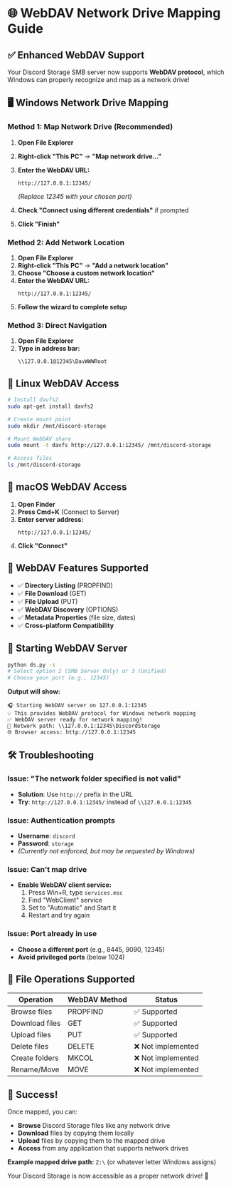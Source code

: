 # 🌐 WebDAV Network Drive Mapping Guide

## ✅ **Enhanced WebDAV Support**

Your Discord Storage SMB server now supports **WebDAV protocol**, which Windows can properly recognize and map as a network drive!

## 🖥️ **Windows Network Drive Mapping**

### **Method 1: Map Network Drive (Recommended)**

1. **Open File Explorer**
2. **Right-click "This PC"** → **"Map network drive..."**
3. **Enter the WebDAV URL:**
   ```
   http://127.0.0.1:12345/
   ```
   *(Replace 12345 with your chosen port)*

4. **Check "Connect using different credentials"** if prompted
5. **Click "Finish"**

### **Method 2: Add Network Location**

1. **Open File Explorer**
2. **Right-click "This PC"** → **"Add a network location"**
3. **Choose "Choose a custom network location"**
4. **Enter the WebDAV URL:**
   ```
   http://127.0.0.1:12345/
   ```
5. **Follow the wizard to complete setup**

### **Method 3: Direct Navigation**

1. **Open File Explorer**
2. **Type in address bar:**
   ```
   \\127.0.0.1@12345\DavWWWRoot
   ```

## 🐧 **Linux WebDAV Access**

```bash
# Install davfs2
sudo apt-get install davfs2

# Create mount point
sudo mkdir /mnt/discord-storage

# Mount WebDAV share
sudo mount -t davfs http://127.0.0.1:12345/ /mnt/discord-storage

# Access files
ls /mnt/discord-storage
```

## 🍎 **macOS WebDAV Access**

1. **Open Finder**
2. **Press Cmd+K** (Connect to Server)
3. **Enter server address:**
   ```
   http://127.0.0.1:12345/
   ```
4. **Click "Connect"**

## 🔧 **WebDAV Features Supported**

- ✅ **Directory Listing** (PROPFIND)
- ✅ **File Download** (GET)
- ✅ **File Upload** (PUT)
- ✅ **WebDAV Discovery** (OPTIONS)
- ✅ **Metadata Properties** (file size, dates)
- ✅ **Cross-platform Compatibility**

## 🚀 **Starting WebDAV Server**

```bash
python ds.py -s
# Select option 2 (SMB Server Only) or 3 (Unified)
# Choose your port (e.g., 12345)
```

**Output will show:**
```
🎧 Starting WebDAV server on 127.0.0.1:12345
💡 This provides WebDAV protocol for Windows network mapping
✅ WebDAV server ready for network mapping!
🔗 Network path: \\127.0.0.1:12345\DiscordStorage
🌐 Browser access: http://127.0.0.1:12345
```

## 🛠️ **Troubleshooting**

### **Issue: "The network folder specified is not valid"**
- **Solution**: Use `http://` prefix in the URL
- **Try**: `http://127.0.0.1:12345/` instead of `\\127.0.0.1:12345`

### **Issue: Authentication prompts**
- **Username**: `discord`
- **Password**: `storage`
- *(Currently not enforced, but may be requested by Windows)*

### **Issue: Can't map drive**
- **Enable WebDAV client service:**
  1. Press Win+R, type `services.msc`
  2. Find "WebClient" service
  3. Set to "Automatic" and Start it
  4. Restart and try again

### **Issue: Port already in use**
- **Choose a different port** (e.g., 8445, 9090, 12345)
- **Avoid privileged ports** (below 1024)

## 📁 **File Operations Supported**

| Operation | WebDAV Method | Status |
|-----------|---------------|--------|
| Browse files | PROPFIND | ✅ Supported |
| Download files | GET | ✅ Supported |
| Upload files | PUT | ✅ Supported |
| Delete files | DELETE | ❌ Not implemented |
| Create folders | MKCOL | ❌ Not implemented |
| Rename/Move | MOVE | ❌ Not implemented |

## 🎉 **Success!**

Once mapped, you can:
- **Browse** Discord Storage files like any network drive
- **Download** files by copying them locally
- **Upload** files by copying them to the mapped drive
- **Access** from any application that supports network drives

**Example mapped drive path:** `Z:\` (or whatever letter Windows assigns)

Your Discord Storage is now accessible as a proper network drive! 🚀
